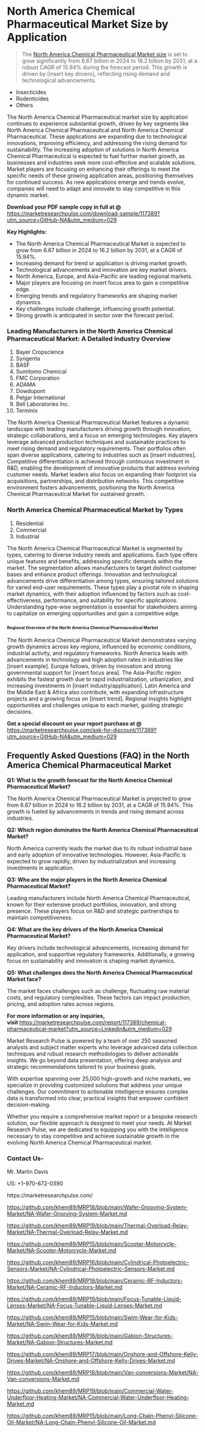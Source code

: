 <h1>North America Chemical Pharmaceutical Market&nbsp;Size by Application</h1><blockquote><p>The <a href="https://marketresearchpulse.com/download-sample/117389?utm_source=GitHub-NA&amp;utm_medium=029">North America Chemical Pharmaceutical Market size</a> is set to grow significantly from 6.67 billion in 2024 to 16.2 billion by 2031, at a robust CAGR of 15.94% during the forecast period. This growth is driven by [insert key drivers], reflecting rising demand and technological advancements.</p></blockquote><ul><li>Insecticides<li> Rodenticides<li> Others</li></ul><p>The North America Chemical Pharmaceutical market size by application continues to experience substantial growth, driven by key segments like North America Chemical Pharmaceutical and North America Chemical Pharmaceutical. These applications are expanding due to technological innovations, improving efficiency, and addressing the rising demand for sustainability. The increasing adoption of solutions in North America Chemical Pharmaceutical is expected to fuel further market growth, as businesses and industries seek more cost-effective and scalable solutions. Market players are focusing on enhancing their offerings to meet the specific needs of these growing application areas, positioning themselves for continued success. As new applications emerge and trends evolve, companies will need to adapt and innovate to stay competitive in this dynamic market.</p><p><strong>Download your PDF sample copy in full at @ </strong><a href="https://marketresearchpulse.com/download-sample/117389?utm_source=GitHub-NA&amp;utm_medium=029">https://marketresearchpulse.com/download-sample/117389?utm_source=GitHub-NA&amp;utm_medium=029</a></p><p><strong>Key Highlights: </strong></p><ul><li>The North America Chemical Pharmaceutical Market is expected to grow from 6.67 billion in 2024 to 16.2 billion by 2031, at a CAGR of 15.94%.</li><li>Increasing demand for trend or application is driving market growth.</li><li>Technological advancements and innovation are key market drivers.</li><li>North America, Europe, and Asia-Pacific are leading regional markets.</li><li>Major players are focusing on insert focus area to gain a competitive edge.</li><li>Emerging trends and regulatory frameworks are shaping market dynamics.</li><li>Key challenges include challenge, influencing growth potential.</li><li>Strong growth is anticipated in sector over the forecast period.</li></ul><h3>Leading Manufacturers in the North America Chemical Pharmaceutical Market: A Detailed Industry Overview</h3><ol><li>Bayer Cropscience</li><li>Syngenta</li><li>BASF</li><li>Sumitomo Chemical</li><li>FMC Corporation</li><li>ADAMA</li><li>Dowdupont</li><li>Pelgar International</li><li>Bell Laboratories Inc.</li><li>Terminix</li></ol><div class="flex max-w-full flex-col flex-grow"><div class="min-h-8 text-message flex w-full flex-col items-end gap-2 whitespace-normal break-words [.text-message+&amp;]:mt-5" dir="auto" data-message-author-role="assistant" data-message-id="fd8432e4-4910-450d-b182-61b7bfb0a01f" data-message-model-slug="gpt-4o"><div class="flex w-full flex-col gap-1 empty:hidden first:pt-[3px]"><div class="markdown prose w-full break-words dark:prose-invert light"><p>The North America Chemical Pharmaceutical Market features a dynamic landscape with leading manufacturers driving growth through innovation, strategic collaborations, and a focus on emerging technologies. Key players leverage advanced production techniques and sustainable practices to meet rising demand and regulatory requirements. Their portfolios often span diverse applications, catering to industries such as [insert industries]. Competitive differentiation is achieved through continuous investment in R&amp;D, enabling the development of innovative products that address evolving customer needs. Market leaders also focus on expanding their footprint via acquisitions, partnerships, and distribution networks. This competitive environment fosters advancements, positioning the North America Chemical Pharmaceutical Market for sustained growth.</p></div></div></div></div><h3>North America Chemical Pharmaceutical Market by Types</h3><ol><li>Residential<li> Commercial<li> Industrial</li></ol><div class="flex max-w-full flex-col flex-grow"><div class="min-h-8 text-message flex w-full flex-col items-end gap-2 whitespace-normal break-words [.text-message+&amp;]:mt-5" dir="auto" data-message-author-role="assistant" data-message-id="084470be-0bb7-4664-bddf-5156b4f41249" data-message-model-slug="gpt-4o-mini"><div class="flex w-full flex-col gap-1 empty:hidden first:pt-[3px]"><div class="markdown prose w-full break-words dark:prose-invert light"><p>The North America Chemical Pharmaceutical Market is segmented by types, catering to diverse industry needs and applications. Each type offers unique features and benefits, addressing specific demands within the market. The segmentation allows manufacturers to target distinct customer bases and enhance product offerings. Innovation and technological advancements drive differentiation among types, ensuring tailored solutions for varied end-user requirements. These types play a pivotal role in shaping market dynamics, with their adoption influenced by factors such as cost-effectiveness, performance, and suitability for specific applications. Understanding type-wise segmentation is essential for stakeholders aiming to capitalize on emerging opportunities and gain a competitive edge.</p></div></div></div></div><h3><span style="font-size: 11px;">Regional Overview of the North America Chemical Pharmaceutical Market</span></h3><div class="flex max-w-full flex-col flex-grow"><div class="min-h-8 text-message flex w-full flex-col items-end gap-2 whitespace-normal break-words [.text-message+&amp;]:mt-5" dir="auto" data-message-author-role="assistant" data-message-id="e9038762-ce64-4e30-91c9-9bd413514231" data-message-model-slug="gpt-4o-mini"><div class="flex w-full flex-col gap-1 empty:hidden first:pt-[3px]"><div class="markdown prose w-full break-words dark:prose-invert light"><p>The North America Chemical Pharmaceutical Market demonstrates varying growth dynamics across key regions, influenced by economic conditions, industrial activity, and regulatory frameworks. North America leads with advancements in technology and high adoption rates in industries like [insert example]. Europe follows, driven by innovation and strong governmental support for [insert focus area]. The Asia-Pacific region exhibits the fastest growth due to rapid industrialization, urbanization, and increasing investments in [insert industry/application]. Latin America and the Middle East &amp; Africa also contribute, with expanding infrastructure projects and a growing focus on [insert trend]. Regional insights highlight opportunities and challenges unique to each market, guiding strategic decisions.</p></div></div></div></div><p><strong>Get a special discount on your report purchase at @ </strong><a href="https://marketresearchpulse.com/ask-for-discount/117389?utm_source=GitHub-NA&amp;utm_medium=029">https://marketresearchpulse.com/ask-for-discount/117389?utm_source=GitHub-NA&amp;utm_medium=029</a></p><h2>Frequently Asked Questions (FAQ) in the North America Chemical Pharmaceutical Market</h2><p><strong>Q1: What is the growth forecast for the North America Chemical Pharmaceutical Market?</strong></p><p>The North America Chemical Pharmaceutical Market is projected to grow from 6.67 billion in 2024 to 16.2 billion by 2031, at a CAGR of 15.94%. This growth is fueled by advancements in trends and rising demand across industries.</p><p><strong>Q2: Which region dominates the North America Chemical Pharmaceutical Market?</strong></p><p>North America currently leads the market due to its robust industrial base and early adoption of innovative technologies. However, Asia-Pacific is expected to grow rapidly, driven by industrialization and increasing investments in application.</p><p><strong>Q3: Who are the major players in the North America Chemical Pharmaceutical Market?</strong></p><p>Leading manufacturers include North America Chemical Pharmaceutical, known for their extensive product portfolios, innovation, and strong presence. These players focus on R&amp;D and strategic partnerships to maintain competitiveness.</p><p><strong>Q4: What are the key drivers of the North America Chemical Pharmaceutical Market?</strong></p><p>Key drivers include technological advancements, increasing demand for application, and supportive regulatory frameworks. Additionally, a growing focus on sustainability and innovation is shaping market dynamics.</p><p><strong>Q5: What challenges does the North America Chemical Pharmaceutical Market face?</strong></p><p>The market faces challenges such as challenge, fluctuating raw material costs, and regulatory complexities. These factors can impact production, pricing, and adoption rates across regions.</p><p><strong>For more information or any inquiries, visit&nbsp;</strong><a href="https://marketresearchpulse.com/report/117389/chemical-pharmaceutical-market?utm_source=Linkedin&utm_medium=029">https://marketresearchpulse.com/report/117389/chemical-pharmaceutical-market?utm_source=Linkedin&utm_medium=029</a></p><p>Market Research Pulse is powered by a team of over 250 seasoned analysts and subject matter experts who leverage advanced data collection techniques and robust research methodologies to deliver actionable insights. We go beyond data presentation, offering deep analysis and strategic recommendations tailored to your business goals.</p><p>With expertise spanning over 25,000 high-growth and niche markets, we specialize in providing customized solutions that address your unique challenges. Our commitment to actionable intelligence ensures complex data is transformed into clear, practical insights that empower confident decision-making.</p><p>Whether you require a comprehensive market report or a bespoke research solution, our flexible approach is designed to meet your needs. At Market Research Pulse, we are dedicated to equipping you with the intelligence necessary to stay competitive and achieve sustainable growth in the evolving North America Chemical Pharmaceutical market.</p><h3><strong>Contact Us-</strong></h3><p>Mr. Martin Davis</p><p>US: +1-970-672-0390</p><p>https://marketresearchpulse.com/</p><p><a href="https://github.com/khem89/MRP18/blob/main/Wafer-Grooving-System-Market/NA-Wafer-Grooving-System-Market.md">https://github.com/khem89/MRP18/blob/main/Wafer-Grooving-System-Market/NA-Wafer-Grooving-System-Market.md</a></p><p><a href="https://github.com/khem89/MRP19/blob/main/Thermal-Overload-Relay-Market/NA-Thermal-Overload-Relay-Market.md">https://github.com/khem89/MRP19/blob/main/Thermal-Overload-Relay-Market/NA-Thermal-Overload-Relay-Market.md</a></p><p><a href="https://github.com/khem89/MRP15/blob/main/Scooter-Motorcycle-Market/NA-Scooter-Motorcycle-Market.md">https://github.com/khem89/MRP15/blob/main/Scooter-Motorcycle-Market/NA-Scooter-Motorcycle-Market.md</a></p><p><a href="https://github.com/khem89/MRP16/blob/main/Cylindrical-Photoelectric-Sensors-Market/NA-Cylindrical-Photoelectric-Sensors-Market.md">https://github.com/khem89/MRP16/blob/main/Cylindrical-Photoelectric-Sensors-Market/NA-Cylindrical-Photoelectric-Sensors-Market.md</a></p><p><a href="https://github.com/khem89/MRP18/blob/main/Ceramic-RF-Inductors-Market/NA-Ceramic-RF-Inductors-Market.md">https://github.com/khem89/MRP18/blob/main/Ceramic-RF-Inductors-Market/NA-Ceramic-RF-Inductors-Market.md</a></p><p><a href="https://github.com/khem89/MRP19/blob/main/Focus-Tunable-Liquid-Lenses-Market/NA-Focus-Tunable-Liquid-Lenses-Market.md">https://github.com/khem89/MRP19/blob/main/Focus-Tunable-Liquid-Lenses-Market/NA-Focus-Tunable-Liquid-Lenses-Market.md</a></p><p><a href="https://github.com/khem89/MRP15/blob/main/Swim-Wear-for-Kids-Market/NA-Swim-Wear-for-Kids-Market.md">https://github.com/khem89/MRP15/blob/main/Swim-Wear-for-Kids-Market/NA-Swim-Wear-for-Kids-Market.md</a></p><p><a href="https://github.com/khem89/MRP16/blob/main/Gabion-Structures-Market/NA-Gabion-Structures-Market.md">https://github.com/khem89/MRP16/blob/main/Gabion-Structures-Market/NA-Gabion-Structures-Market.md</a></p><p><a href="https://github.com/khem89/MRP17/blob/main/Onshore-and-Offshore-Kelly-Drives-Market/NA-Onshore-and-Offshore-Kelly-Drives-Market.md">https://github.com/khem89/MRP17/blob/main/Onshore-and-Offshore-Kelly-Drives-Market/NA-Onshore-and-Offshore-Kelly-Drives-Market.md</a></p><p><a href="https://github.com/khem89/MRP18/blob/main/Van-conversions-Market/NA-Van-conversions-Market.md">https://github.com/khem89/MRP18/blob/main/Van-conversions-Market/NA-Van-conversions-Market.md</a></p><p><a href="https://github.com/khem89/MRP19/blob/main/Commercial-Water-Underfloor-Heating-Market/NA-Commercial-Water-Underfloor-Heating-Market.md">https://github.com/khem89/MRP19/blob/main/Commercial-Water-Underfloor-Heating-Market/NA-Commercial-Water-Underfloor-Heating-Market.md</a></p><p><a href="https://github.com/khem89/MRP15/blob/main/Long-Chain-Phenyl-Silicone-Oil-Market/NA-Long-Chain-Phenyl-Silicone-Oil-Market.md">https://github.com/khem89/MRP15/blob/main/Long-Chain-Phenyl-Silicone-Oil-Market/NA-Long-Chain-Phenyl-Silicone-Oil-Market.md</a></p>
